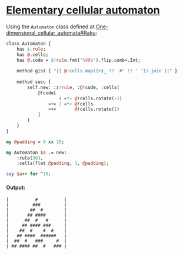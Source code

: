[1]: https://rosettacode.org/wiki/Elementary_cellular_automaton

# [Elementary cellular automaton][1]





Using the `Automaton` class defined at [One-dimensional_cellular_automata#Raku](https://rosettacode.org/wiki/One-dimensional_cellular_automata#Raku):

```perl
class Automaton {
    has $.rule;
    has @.cells;
    has @.code = $!rule.fmt('%08b').flip.comb».Int;
 
    method gist { "|{ @!cells.map({+$_ ?? '#' !! ' '}).join }|" }
 
    method succ {
        self.new: :$!rule, :@!code, :cells( 
            @!code[
                    4 «*« @!cells.rotate(-1)
                »+« 2 «*« @!cells
                »+«       @!cells.rotate(1)
            ]
        )
    }
}

my @padding = 0 xx 10;

my Automaton $a .= new:
    :rule(30),
    :cells(flat @padding, 1, @padding);

say $a++ for ^10;
```

#### Output:
```
|          #          |
|         ###         |
|        ##  #        |
|       ## ####       |
|      ##  #   #      |
|     ## #### ###     |
|    ##  #    #  #    |
|   ## ####  ######   |
|  ##  #   ###     #  |
| ## #### ##  #   ### |
```
